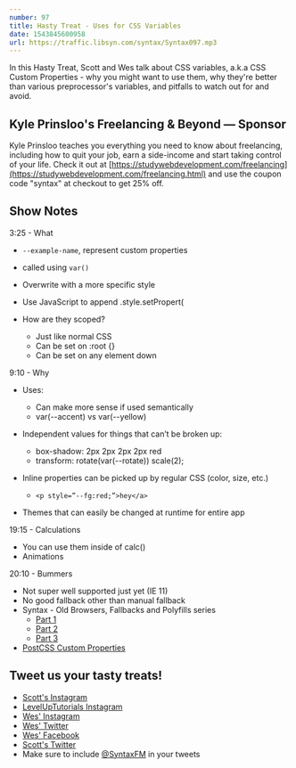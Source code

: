 ```yaml
---
number: 97
title: Hasty Treat - Uses for CSS Variables
date: 1543845600958
url: https://traffic.libsyn.com/syntax/Syntax097.mp3
---
```


In this Hasty Treat, Scott and Wes talk about CSS variables, a.k.a CSS Custom Properties - why you might want to use them, why they're better than various preprocessor's variables, and pitfalls to watch out for and avoid.

## Kyle Prinsloo's Freelancing & Beyond — Sponsor

Kyle Prinsloo teaches you everything you need to know about freelancing, including how to quit your job, earn a side-income and start taking control of your life. Check it out at [https://studywebdevelopment.com/freelancing](https://studywebdevelopment.com/freelancing.html) and use the coupon code "syntax" at checkout to get 25% off.

## Show Notes

3:25 - What

- `--example-name`, represent custom properties
- called using `var()`
- Overwrite with a more specific style
- Use JavaScript to append .style.setPropert(

- How are they scoped?
  - Just like normal CSS
  - Can be set on :root {}
  - Can be set on any element down

9:10 - Why

- Uses:

  - Can make more sense if used semantically
  - var(--accent) vs var(--yellow)

- Independent values for things that can’t be broken up:

  - box-shadow: 2px 2px 2px 2px red
  - transform: rotate(var(--rotate)) scale(2);

- Inline properties can be picked up by regular CSS (color, size, etc.)

  - `<p style=”--fg:red;”>hey</a>`

- Themes that can easily be changed at runtime for entire app

19:15 - Calculations

- You can use them inside of calc()
- Animations

20:10 - Bummers

- Not super well supported just yet (IE 11)
- No good fallback other than manual fallback
- Syntax - Old Browsers, Fallbacks and Polyfills series
  - [Part 1](https://syntax.fm/show/083/hasty-treat-old-browsers-fallbacks-and-polyfills-part-1)
  - [Part 2](https://syntax.fm/show/085/hasty-treat-old-browsers-fallbacks-and-polyfills-part-2)
  - [Part 3](https://syntax.fm/show/087/hasty-treat-old-browsers-fallbacks-and-polyfills-part-3)
- [PostCSS Custom Properties](https://github.com/postcss/postcss-custom-properties)

## Tweet us your tasty treats!

- [Scott's Instagram](https://www.instagram.com/stolinski/)
- [LevelUpTutorials Instagram](https://www.instagram.com/LevelUpTutorials/)
- [Wes' Instagram](https://www.instagram.com/wesbos/)
- [Wes' Twitter](https://twitter.com/wesbos)
- [Wes' Facebook](https://www.facebook.com/wesbos.developer)
- [Scott's Twitter](https://twitter.com/stolinski)
- Make sure to include [@SyntaxFM](https://twitter.com/SyntaxFM) in your tweets

